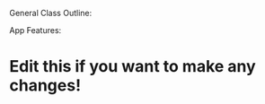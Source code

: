 General Class Outline:


	
App Features:



Edit this if you want to make any changes!
=============
